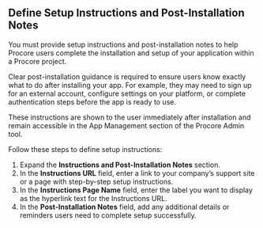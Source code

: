 ## Define Setup Instructions and Post-Installation Notes

You must provide setup instructions and post-installation notes to help Procore users complete the installation and setup of your application within a Procore project.

Clear post-installation guidance is required to ensure users know exactly what to do after installing your app. For example, they may need to sign up for an external account, configure settings on your platform, or complete authentication steps before the app is ready to use.

These instructions are shown to the user immediately after installation and remain accessible in the App Management section of the Procore Admin tool.

Follow these steps to define setup instructions:

1. Expand the **Instructions and Post-Installation Notes** section.
2. In the **Instructions URL** field, enter a link to your company’s support site or a page with step-by-step setup instructions.
3. In the **Instructions Page Name** field, enter the label you want to display as the hyperlink text for the Instructions URL.
4. In the **Post-Installation Notes** field, add any additional details or reminders users need to complete setup successfully.